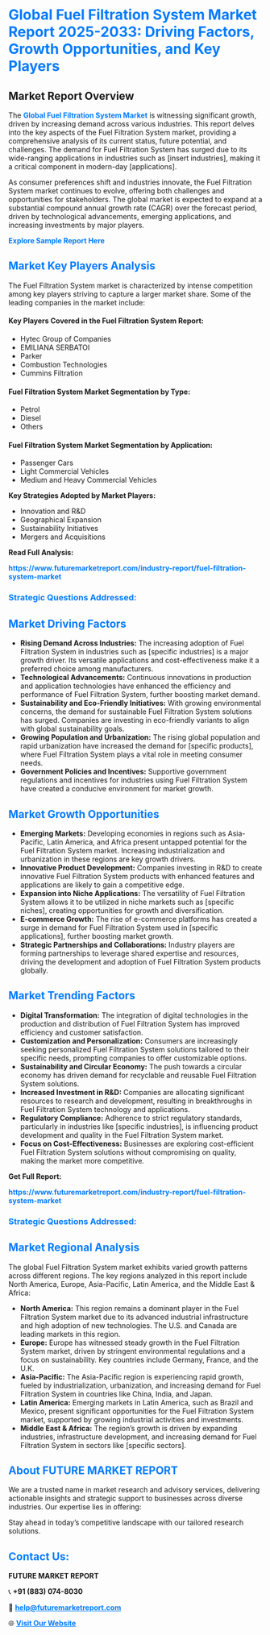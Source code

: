 <h1 style="color: #007BFF;">Global Fuel Filtration System Market Report 2025-2033: Driving Factors, Growth Opportunities, and Key Players</h1>

<section id="overview">
<h2>Market Report Overview</h2>
<p>The <a href="https://www.futuremarketreport.com/industry-report/fuel-filtration-system-market" style="color: #007BFF; text-decoration: none;"><strong>Global Fuel Filtration System Market</strong></a> is witnessing significant growth, driven by increasing demand across various industries. This report delves into the key aspects of the Fuel Filtration System market, providing a comprehensive analysis of its current status, future potential, and challenges. The demand for Fuel Filtration System has surged due to its wide-ranging applications in industries such as [insert industries], making it a critical component in modern-day [applications].</p>
<p>As consumer preferences shift and industries innovate, the Fuel Filtration System market continues to evolve, offering both challenges and opportunities for stakeholders. The global market is expected to expand at a substantial compound annual growth rate (CAGR) over the forecast period, driven by technological advancements, emerging applications, and increasing investments by major players.</p>
</section>

<section id="overview">
<p><a href="https://www.futuremarketreport.com/request-sample/reportId=61380" style="color: #007BFF; text-decoration: none;"><strong>Explore Sample Report Here</strong></a></p>
</section>

<section id="key-players">
<h2 style="color: #007BFF;">Market Key Players Analysis</h2>
<p>The Fuel Filtration System market is characterized by intense competition among key players striving to capture a larger market share. Some of the leading companies in the market include:</p>
<h4>Key Players Covered in the Fuel Filtration System Report:</h4>
<ul><li>Hytec Group of Companies</li><li>EMILIANA SERBATOI</li><li>Parker</li><li>Combustion Technologies</li><li>Cummins Filtration</li></ul>
<h4>Fuel Filtration System Market Segmentation by Type:</h4>
<ul><li>Petrol</li><li>Diesel</li><li>Others</li></ul>

<h4>Fuel Filtration System Market Segmentation by Application:</h4>
<ul><li>Passenger Cars</li><li>Light Commercial Vehicles</li><li>Medium and Heavy Commercial Vehicles</li></ul>
<p><strong>Key Strategies Adopted by Market Players:</strong></p>
<ul>
<li>Innovation and R&D</li>
<li>Geographical Expansion</li>
<li>Sustainability Initiatives</li>
<li>Mergers and Acquisitions</li>
</ul>
</section>

<section>
<p><strong>Read Full Analysis: </strong></p><a href="https://www.futuremarketreport.com/industry-report/fuel-filtration-system-market" style="color: #007BFF; text-decoration: none;"><strong>https://www.futuremarketreport.com/industry-report/fuel-filtration-system-market</strong></a>
<h3 style="color: #007BFF;">Strategic Questions Addressed:</h3>
</section>

<section id="driving-factors">
<h2 style="color: #007BFF;">Market Driving Factors</h2>
<ul>
<li><strong>Rising Demand Across Industries:</strong> The increasing adoption of Fuel Filtration System in industries such as [specific industries] is a major growth driver. Its versatile applications and cost-effectiveness make it a preferred choice among manufacturers.</li>
<li><strong>Technological Advancements:</strong> Continuous innovations in production and application technologies have enhanced the efficiency and performance of Fuel Filtration System, further boosting market demand.</li>
<li><strong>Sustainability and Eco-Friendly Initiatives:</strong> With growing environmental concerns, the demand for sustainable Fuel Filtration System solutions has surged. Companies are investing in eco-friendly variants to align with global sustainability goals.</li>
<li><strong>Growing Population and Urbanization:</strong> The rising global population and rapid urbanization have increased the demand for [specific products], where Fuel Filtration System plays a vital role in meeting consumer needs.</li>
<li><strong>Government Policies and Incentives:</strong> Supportive government regulations and incentives for industries using Fuel Filtration System have created a conducive environment for market growth.</li>
</ul>
</section>

<section id="growth-opportunities">
<h2 style="color: #007BFF;">Market Growth Opportunities</h2>
<ul>
<li><strong>Emerging Markets:</strong> Developing economies in regions such as Asia-Pacific, Latin America, and Africa present untapped potential for the Fuel Filtration System market. Increasing industrialization and urbanization in these regions are key growth drivers.</li>
<li><strong>Innovative Product Development:</strong> Companies investing in R&D to create innovative Fuel Filtration System products with enhanced features and applications are likely to gain a competitive edge.</li>
<li><strong>Expansion into Niche Applications:</strong> The versatility of Fuel Filtration System allows it to be utilized in niche markets such as [specific niches], creating opportunities for growth and diversification.</li>
<li><strong>E-commerce Growth:</strong> The rise of e-commerce platforms has created a surge in demand for Fuel Filtration System used in [specific applications], further boosting market growth.</li>
<li><strong>Strategic Partnerships and Collaborations:</strong> Industry players are forming partnerships to leverage shared expertise and resources, driving the development and adoption of Fuel Filtration System products globally.</li>
</ul>
</section>

<section id="trending-factors">
<h2 style="color: #007BFF;">Market Trending Factors</h2>
<ul>
<li><strong>Digital Transformation:</strong> The integration of digital technologies in the production and distribution of Fuel Filtration System has improved efficiency and customer satisfaction.</li>
<li><strong>Customization and Personalization:</strong> Consumers are increasingly seeking personalized Fuel Filtration System solutions tailored to their specific needs, prompting companies to offer customizable options.</li>
<li><strong>Sustainability and Circular Economy:</strong> The push towards a circular economy has driven demand for recyclable and reusable Fuel Filtration System solutions.</li>
<li><strong>Increased Investment in R&D:</strong> Companies are allocating significant resources to research and development, resulting in breakthroughs in Fuel Filtration System technology and applications.</li>
<li><strong>Regulatory Compliance:</strong> Adherence to strict regulatory standards, particularly in industries like [specific industries], is influencing product development and quality in the Fuel Filtration System market.</li>
<li><strong>Focus on Cost-Effectiveness:</strong> Businesses are exploring cost-efficient Fuel Filtration System solutions without compromising on quality, making the market more competitive.</li>
</ul>
</section>

<section>
<p><strong>Get Full Report: </strong></p><a href="https://www.futuremarketreport.com/industry-report/fuel-filtration-system-market" style="color: #007BFF; text-decoration: none;"><strong>https://www.futuremarketreport.com/industry-report/fuel-filtration-system-market</strong></a>
<h3 style="color: #007BFF;">Strategic Questions Addressed:</h3>
</section>


<section id="regional-analysis">
<h2 style="color: #007BFF;">Market Regional Analysis</h2>
<p>The global Fuel Filtration System market exhibits varied growth patterns across different regions. The key regions analyzed in this report include North America, Europe, Asia-Pacific, Latin America, and the Middle East & Africa:</p>
<ul>
<li><strong>North America:</strong> This region remains a dominant player in the Fuel Filtration System market due to its advanced industrial infrastructure and high adoption of new technologies. The U.S. and Canada are leading markets in this region.</li>
<li><strong>Europe:</strong> Europe has witnessed steady growth in the Fuel Filtration System market, driven by stringent environmental regulations and a focus on sustainability. Key countries include Germany, France, and the U.K.</li>
<li><strong>Asia-Pacific:</strong> The Asia-Pacific region is experiencing rapid growth, fueled by industrialization, urbanization, and increasing demand for Fuel Filtration System in countries like China, India, and Japan.</li>
<li><strong>Latin America:</strong> Emerging markets in Latin America, such as Brazil and Mexico, present significant opportunities for the Fuel Filtration System market, supported by growing industrial activities and investments.</li>
<li><strong>Middle East & Africa:</strong> The region’s growth is driven by expanding industries, infrastructure development, and increasing demand for Fuel Filtration System in sectors like [specific sectors].</li>
</ul>
</section>

<footer>
<h2 style="color: #007BFF;">About FUTURE MARKET REPORT</h2>
<p>We are a trusted name in market research and advisory services, delivering actionable insights and strategic support to businesses across diverse industries. Our expertise lies in offering:</p>

<p>Stay ahead in today’s competitive landscape with our tailored research solutions.</p>

<h2 style="color: #007BFF;">Contact Us:</h2>
<p><strong>FUTURE MARKET REPORT</strong></p>
<p>📞 <strong>+91 (883) 074-8030</strong></p>
<p>📧 <strong><a href="mailto:help@futuremarketreport.com" style="color: #007BFF;">help@futuremarketreport.com</a></strong></p>
<p>🌐 <strong><a href="https://www.futuremarketreport.com/" style="color: #007BFF;">Visit Our Website</a></strong></p>
</footer>